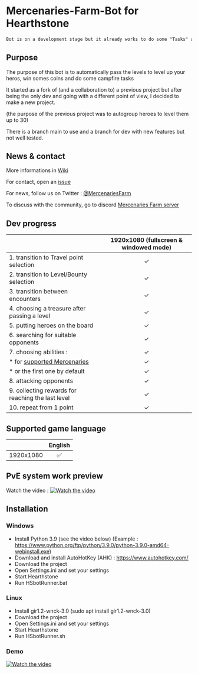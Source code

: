 # Mercenaries-Farm-Bot for Hearthstone
```diff
Bot is on a development stage but it already works to do some "Tasks" and run low level bounties
```
## Purpose
The purpose of this bot is to automatically pass the levels to level up your heros, win somes coins and do some campfire tasks 

It started as a fork of (and a collaboration to) a previous project but after being the only dev and going with a different point of view, I decided to make a new project.

(the purpose of the previous project was to autogroup heroes to level them up to 30)

There is a branch main to use and a branch for dev with new features but not well tested.


## News & contact 
More informations in [Wiki](https://github.com/Efemache/Mercenaries-Farm-Bot/wiki)

For contact, open an [issue](https://github.com/Efemache/Mercenaries-Farm-Bot/issues)

For news, follow us on Twitter : [@MercenariesFarm](https://twitter.com/MercenariesFarm)

To discuss with the community, go to discord [Mercenaries Farm server](https://discord.gg/ePghxaUBEK)

## Dev progress
|               |  1920x1080 (fullscreen & windowed mode) |
| :------------ | :-------------:| 
|1. transition to Travel point selection | ✓|
|2. transition to Level/Bounty selection | ✓|
|3. transition between encounters | ✓ |
|4. choosing a treasure after passing a level | ✓|
|5. putting heroes on the board | ✓|
|6. searching for suitable opponents | ✓|
|7. choosing abilities :  | ✓|
|    * for [supported Mercenaries](https://github.com/Efemache/Mercenaries-Farm-Bot/wiki/Mercenaries) | ✓|
|    * or the first one by default | ✓|
|8. attacking opponents | ✓|
|9. collecting rewards for reaching the last level|  ✓|
|10. repeat from 1 point | ✓|
 
## Supported game language
|               |     English    |
| :------------ | :-------------:| 
|   1920x1080   |        ✅      |

## PvE system work preview
Watch the video : [![Watch the video](https://user-images.githubusercontent.com/68296704/137970053-fe49c896-d237-49f1-8658-46d1477340d7.png)](https://www.youtube.com/watch?v=znt1P3KkrNg&t)


## Installation
### Windows
* Install Python 3.9 (see the video below) (Example : https://www.python.org/ftp/python/3.9.0/python-3.9.0-amd64-webinstall.exe)
* Download and install AutoHotKey (AHK) : https://www.autohotkey.com/
* Download the project
* Open Settings.ini and set your settings
* Start Hearthstone
* Run HSbotRunner.bat


### Linux
* Install gir1.2-wnck-3.0 (sudo apt install gir1.2-wnck-3.0)
* Download the project
* Open Settings.ini and set your settings
* Start Hearthstone
* Run HSbotRunner.sh


### Demo
[![Watch the video](https://user-images.githubusercontent.com/68296704/138687982-0f6d971d-783d-4f35-a3a5-4f5d5a3e59af.png)](https://www.youtube.com/watch?v=nOZXCkrQ5fk)


